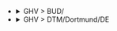 
- <details><summary>GHV > BUD/</summary>

  |TOTAL_PRICE|STAY_DAYS|FROM>TO|DATE|PRICE|TO>FROM|DATE|PRICE|
  |---|---|---|---|---|---|---|---|
  |228.0|2|GHV > BUD/|2025-09-17|99.0|BUD/ > GHV|2025-09-19|129.0|
  |258.0|2|GHV > BUD/|2025-07-02|99.0|BUD/ > GHV|2025-07-04|159.0|
  |258.0|5|GHV > BUD/|2025-07-02|99.0|BUD/ > GHV|2025-07-07|159.0|
  |258.0|3|GHV > BUD/|2025-07-04|99.0|BUD/ > GHV|2025-07-07|159.0|
  |258.0|2|GHV > BUD/|2025-08-13|129.0|BUD/ > GHV|2025-08-15|129.0|
  |258.0|5|GHV > BUD/|2025-08-13|129.0|BUD/ > GHV|2025-08-18|129.0|
  |258.0|5|GHV > BUD/|2025-09-17|99.0|BUD/ > GHV|2025-09-22|159.0|
  |268.0|5|GHV > BUD/|2025-06-25|99.0|BUD/ > GHV|2025-06-30|169.0|
  |268.0|5|GHV > BUD/|2025-07-04|99.0|BUD/ > GHV|2025-07-09|169.0|
  |288.0|2|GHV > BUD/|2025-06-11|129.0|BUD/ > GHV|2025-06-13|159.0|
  |288.0|2|GHV > BUD/|2025-06-30|129.0|BUD/ > GHV|2025-07-02|159.0|
  |288.0|4|GHV > BUD/|2025-06-30|129.0|BUD/ > GHV|2025-07-04|159.0|
  |288.0|5|GHV > BUD/|2025-07-23|99.0|BUD/ > GHV|2025-07-28|189.0|
  |288.0|5|GHV > BUD/|2025-08-08|159.0|BUD/ > GHV|2025-08-13|129.0|
  |288.0|2|GHV > BUD/|2025-08-11|159.0|BUD/ > GHV|2025-08-13|129.0|
  |288.0|4|GHV > BUD/|2025-08-11|159.0|BUD/ > GHV|2025-08-15|129.0|
  |288.0|5|GHV > BUD/|2025-08-22|159.0|BUD/ > GHV|2025-08-27|129.0|
  |288.0|2|GHV > BUD/|2025-09-15|159.0|BUD/ > GHV|2025-09-17|129.0|
  |288.0|4|GHV > BUD/|2025-09-15|159.0|BUD/ > GHV|2025-09-19|129.0|
  |298.0|2|GHV > BUD/|2025-07-07|129.0|BUD/ > GHV|2025-07-09|169.0|
  |298.0|3|GHV > BUD/|2025-08-15|169.0|BUD/ > GHV|2025-08-18|129.0|
  |298.0|5|GHV > BUD/|2025-08-15|169.0|BUD/ > GHV|2025-08-20|129.0|
  |298.0|3|GHV > BUD/|2025-08-29|169.0|BUD/ > GHV|2025-09-01|129.0|
  |298.0|5|GHV > BUD/|2025-08-29|169.0|BUD/ > GHV|2025-09-03|129.0|
  |298.0|2|GHV > BUD/|2025-09-10|169.0|BUD/ > GHV|2025-09-12|129.0|
  |318.0|2|GHV > BUD/|2025-07-16|99.0|BUD/ > GHV|2025-07-18|219.0|
  |318.0|2|GHV > BUD/|2025-07-28|159.0|BUD/ > GHV|2025-07-30|159.0|
  |318.0|5|GHV > BUD/|2025-08-06|99.0|BUD/ > GHV|2025-08-11|219.0|
  |318.0|3|GHV > BUD/|2025-08-22|159.0|BUD/ > GHV|2025-08-25|159.0|
  |318.0|4|GHV > BUD/|2025-09-08|189.0|BUD/ > GHV|2025-09-12|129.0|
  |318.0|5|GHV > BUD/|2025-09-12|189.0|BUD/ > GHV|2025-09-17|129.0|
  |338.0|5|GHV > BUD/|2025-09-10|169.0|BUD/ > GHV|2025-09-15|169.0|
  |348.0|2|GHV > BUD/|2025-06-16|219.0|BUD/ > GHV|2025-06-18|129.0|
  |348.0|2|GHV > BUD/|2025-06-25|99.0|BUD/ > GHV|2025-06-27|249.0|
  |348.0|5|GHV > BUD/|2025-07-18|99.0|BUD/ > GHV|2025-07-23|249.0|
  |358.0|5|GHV > BUD/|2025-07-11|169.0|BUD/ > GHV|2025-07-16|189.0|
  |358.0|2|GHV > BUD/|2025-07-14|169.0|BUD/ > GHV|2025-07-16|189.0|
  |358.0|3|GHV > BUD/|2025-09-05|189.0|BUD/ > GHV|2025-09-08|169.0|
  |358.0|5|GHV > BUD/|2025-09-05|189.0|BUD/ > GHV|2025-09-10|169.0|
  |358.0|2|GHV > BUD/|2025-09-08|189.0|BUD/ > GHV|2025-09-10|169.0|
  |358.0|3|GHV > BUD/|2025-09-12|189.0|BUD/ > GHV|2025-09-15|169.0|
  |368.0|2|GHV > BUD/|2025-06-04|99.0|BUD/ > GHV|2025-06-06|269.0|
  |368.0|2|GHV > BUD/|2025-06-18|99.0|BUD/ > GHV|2025-06-20|269.0|
  |368.0|2|GHV > BUD/|2025-07-09|99.0|BUD/ > GHV|2025-07-11|269.0|
  |368.0|2|GHV > BUD/|2025-07-23|99.0|BUD/ > GHV|2025-07-25|269.0|
  |378.0|2|GHV > BUD/|2025-06-09|249.0|BUD/ > GHV|2025-06-11|129.0|
  |378.0|2|GHV > BUD/|2025-07-21|129.0|BUD/ > GHV|2025-07-23|249.0|
  |378.0|5|GHV > BUD/|2025-07-25|219.0|BUD/ > GHV|2025-07-30|159.0|
  |378.0|4|GHV > BUD/|2025-07-28|159.0|BUD/ > GHV|2025-08-01|219.0|
  |378.0|3|GHV > BUD/|2025-08-08|159.0|BUD/ > GHV|2025-08-11|219.0|
  |378.0|2|GHV > BUD/|2025-08-27|249.0|BUD/ > GHV|2025-08-29|129.0|
  |378.0|5|GHV > BUD/|2025-08-27|249.0|BUD/ > GHV|2025-09-01|129.0|
  |378.0|2|GHV > BUD/|2025-09-01|249.0|BUD/ > GHV|2025-09-03|129.0|
  |378.0|4|GHV > BUD/|2025-09-01|249.0|BUD/ > GHV|2025-09-05|129.0|
  |378.0|2|GHV > BUD/|2025-09-03|249.0|BUD/ > GHV|2025-09-05|129.0|
  |388.0|4|GHV > BUD/|2025-07-14|169.0|BUD/ > GHV|2025-07-18|219.0|
  |388.0|2|GHV > BUD/|2025-07-30|169.0|BUD/ > GHV|2025-08-01|219.0|
  |388.0|5|GHV > BUD/|2025-08-01|169.0|BUD/ > GHV|2025-08-06|219.0|
  |398.0|5|GHV > BUD/|2025-06-18|99.0|BUD/ > GHV|2025-06-23|299.0|
  |398.0|4|GHV > BUD/|2025-07-07|129.0|BUD/ > GHV|2025-07-11|269.0|
  |398.0|5|GHV > BUD/|2025-07-09|99.0|BUD/ > GHV|2025-07-14|299.0|
  |398.0|4|GHV > BUD/|2025-07-21|129.0|BUD/ > GHV|2025-07-25|269.0|
  |408.0|5|GHV > BUD/|2025-05-28|159.0|BUD/ > GHV|2025-06-02|249.0|
  |408.0|4|GHV > BUD/|2025-06-09|249.0|BUD/ > GHV|2025-06-13|159.0|
  |408.0|2|GHV > BUD/|2025-06-23|249.0|BUD/ > GHV|2025-06-25|159.0|
  |408.0|5|GHV > BUD/|2025-06-27|249.0|BUD/ > GHV|2025-07-02|159.0|
  |408.0|3|GHV > BUD/|2025-07-25|219.0|BUD/ > GHV|2025-07-28|189.0|
  |418.0|3|GHV > BUD/|2025-06-27|249.0|BUD/ > GHV|2025-06-30|169.0|
  |418.0|5|GHV > BUD/|2025-09-03|249.0|BUD/ > GHV|2025-09-08|169.0|
  |428.0|5|GHV > BUD/|2025-06-06|299.0|BUD/ > GHV|2025-06-11|129.0|
  |428.0|5|GHV > BUD/|2025-06-20|269.0|BUD/ > GHV|2025-06-25|159.0|
  |428.0|2|GHV > BUD/|2025-08-18|299.0|BUD/ > GHV|2025-08-20|129.0|
  |428.0|5|GHV > BUD/|2025-08-20|269.0|BUD/ > GHV|2025-08-25|159.0|
  |438.0|3|GHV > BUD/|2025-05-30|189.0|BUD/ > GHV|2025-06-02|249.0|
  |458.0|5|GHV > BUD/|2025-06-04|99.0|BUD/ > GHV|2025-06-09|359.0|
  |458.0|2|GHV > BUD/|2025-08-06|99.0|BUD/ > GHV|2025-08-08|359.0|
  |468.0|3|GHV > BUD/|2025-07-11|169.0|BUD/ > GHV|2025-07-14|299.0|
  |478.0|2|GHV > BUD/|2025-05-28|159.0|BUD/ > GHV|2025-05-30|319.0|
  |478.0|5|GHV > BUD/|2025-07-16|99.0|BUD/ > GHV|2025-07-21|379.0|
  |478.0|3|GHV > BUD/|2025-07-18|99.0|BUD/ > GHV|2025-07-21|379.0|
  |488.0|5|GHV > BUD/|2025-06-11|129.0|BUD/ > GHV|2025-06-16|359.0|
  |488.0|4|GHV > BUD/|2025-06-16|219.0|BUD/ > GHV|2025-06-20|269.0|
  |488.0|2|GHV > BUD/|2025-08-04|269.0|BUD/ > GHV|2025-08-06|219.0|
  |498.0|4|GHV > BUD/|2025-06-23|249.0|BUD/ > GHV|2025-06-27|249.0|
  |508.0|5|GHV > BUD/|2025-05-30|189.0|BUD/ > GHV|2025-06-04|319.0|
  |538.0|4|GHV > BUD/|2025-06-02|269.0|BUD/ > GHV|2025-06-06|269.0|
  |538.0|2|GHV > BUD/|2025-08-20|269.0|BUD/ > GHV|2025-08-22|269.0|
  |548.0|5|GHV > BUD/|2025-07-30|169.0|BUD/ > GHV|2025-08-04|379.0|
  |548.0|3|GHV > BUD/|2025-08-01|169.0|BUD/ > GHV|2025-08-04|379.0|
  |568.0|3|GHV > BUD/|2025-06-20|269.0|BUD/ > GHV|2025-06-23|299.0|
  |568.0|4|GHV > BUD/|2025-08-18|299.0|BUD/ > GHV|2025-08-22|269.0|
  |588.0|2|GHV > BUD/|2025-06-02|269.0|BUD/ > GHV|2025-06-04|319.0|
  |628.0|4|GHV > BUD/|2025-08-04|269.0|BUD/ > GHV|2025-08-08|359.0|
  |658.0|3|GHV > BUD/|2025-06-06|299.0|BUD/ > GHV|2025-06-09|359.0|
  |668.0|2|GHV > BUD/|2025-08-25|539.0|BUD/ > GHV|2025-08-27|129.0|
  |668.0|4|GHV > BUD/|2025-08-25|539.0|BUD/ > GHV|2025-08-29|129.0|
  |748.0|5|GHV > BUD/|2025-06-13|619.0|BUD/ > GHV|2025-06-18|129.0|

  </details>

- <details><summary>GHV > DTM/Dortmund/DE</summary>

  |TOTAL_PRICE|STAY_DAYS|FROM>TO|DATE|PRICE|TO>FROM|DATE|PRICE|
  |---|---|---|---|---|---|---|---|
  |458.0|3|GHV > DTM/Dortmund/DE|2025-06-13|269.0|DTM/Dortmund/DE > GHV|2025-06-16|189.0|
  |488.0|3|GHV > DTM/Dortmund/DE|2025-06-27|219.0|DTM/Dortmund/DE > GHV|2025-06-30|269.0|
  |538.0|4|GHV > DTM/Dortmund/DE|2025-06-16|319.0|DTM/Dortmund/DE > GHV|2025-06-20|219.0|
  |678.0|3|GHV > DTM/Dortmund/DE|2025-06-20|489.0|DTM/Dortmund/DE > GHV|2025-06-23|189.0|
  |718.0|3|GHV > DTM/Dortmund/DE|2025-05-30|359.0|DTM/Dortmund/DE > GHV|2025-06-02|359.0|
  |728.0|4|GHV > DTM/Dortmund/DE|2025-05-26|299.0|DTM/Dortmund/DE > GHV|2025-05-30|429.0|
  |728.0|3|GHV > DTM/Dortmund/DE|2025-06-06|299.0|DTM/Dortmund/DE > GHV|2025-06-09|429.0|

  </details>
